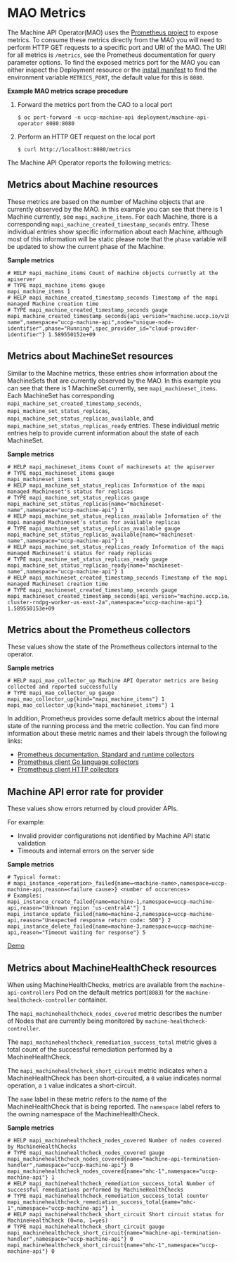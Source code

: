 # MAO Metrics

The Machine API Operator(MAO) uses the
[Prometheus project](https://prometheus.io/) to expose metrics. To consume
these metrics directly from the MAO you will need to perform
HTTP GET requests to a specific port and URI of the MAO. The
URI for all metrics is `/metrics`, see the Prometheus documentation for query
parameter options. To find the exposed metrics port for the MAO you can either
inspect the Deployment resource or the
[install manifest](https://github.com/uccps-samples/machine-api-operator/blob/master/install/0000_30_machine-api-operator_11_deployment.yaml)
to find the environment variable `METRICS_PORT`, the default value for this is `8080`.

**Example MAO metrics scrape procedure**
1. Forward the metrics port from the CAO to a local port
   ```
   $ oc port-forward -n uccp-machine-api deployment/machine-api-operator 8080:8080
   ```
2. Perform an HTTP GET request on the local port
   ```
   $ curl http://localhost:8080/metrics
   ```

The Machine API Operator reports the following metrics:

## Metrics about Machine resources

These metrics are based on the number of Machine objects that are currently
observed by the MAO. In this example you can see that there is 1 Machine
currently, see `mapi_machine_items`. For each Machine, there is a corresponding
`mapi_machine_created_timestamp_seconds` entry. These individual entries show
specific information about each Machine, although most of this information will
be static please note that the `phase` variable will be updated to show the
current phase of the Machine.

**Sample metrics**
```
# HELP mapi_machine_items Count of machine objects currently at the apiserver
# TYPE mapi_machine_items gauge
mapi_machine_items 1
# HELP mapi_machine_created_timestamp_seconds Timestamp of the mapi managed Machine creation time
# TYPE mapi_machine_created_timestamp_seconds gauge
mapi_machine_created_timestamp_seconds{api_version="machine.uccp.io/v1beta1",name="machine-name",namespace="uccp-machine-api",node="unique-node-identifier",phase="Running",spec_provider_id="cloud-provider-identifier"} 1.589550152e+09
```

## Metrics about MachineSet resources

Similar to the Machine metrics, these entries show information about the
MachineSets that are currently observed by the MAO. In this example you can
see that there is 1 MachineSet currently, see `mapi_machineset_items`. Each
MachineSet has corresponding `mapi_machine_set_created_timestamp_seconds`,
`mapi_machine_set_status_replicas`, `mapi_machine_set_status_replicas_available`,
and `mapi_machine_set_status_replicas_ready` entries. These individual metric
entries help to provide current information about the state of each MachineSet.

**Sample metrics**
```
# HELP mapi_machineset_items Count of machinesets at the apiserver
# TYPE mapi_machineset_items gauge
mapi_machineset_items 1
# HELP mapi_machine_set_status_replicas Information of the mapi managed Machineset's status for replicas
# TYPE mapi_machine_set_status_replicas gauge
mapi_machine_set_status_replicas{name="machineset-name",namespace="uccp-machine-api"} 1
# HELP mapi_machine_set_status_replicas_available Information of the mapi managed Machineset's status for available replicas
# TYPE mapi_machine_set_status_replicas_available gauge
mapi_machine_set_status_replicas_available{name="machineset-name",namespace="uccp-machine-api"} 1
# HELP mapi_machine_set_status_replicas_ready Information of the mapi managed Machineset's status for ready replicas
# TYPE mapi_machine_set_status_replicas_ready gauge
mapi_machine_set_status_replicas_ready{name="machineset-name",namespace="uccp-machine-api"} 1
# HELP mapi_machineset_created_timestamp_seconds Timestamp of the mapi managed Machineset creation time
# TYPE mapi_machineset_created_timestamp_seconds gauge
mapi_machineset_created_timestamp_seconds{api_version="machine.uccp.io/v1beta1",name="ocp-cluster-rndpg-worker-us-east-2a",namespace="uccp-machine-api"} 1.589550153e+09
```

## Metrics about the Prometheus collectors

These values show the state of the Prometheus collectors internal to the
operator.

**Sample metrics**
```
# HELP mapi_mao_collector_up Machine API Operator metrics are being collected and reported successfully
# TYPE mapi_mao_collector_up gauge
mapi_mao_collector_up{kind="mapi_machine_items"} 1
mapi_mao_collector_up{kind="mapi_machineset_items"} 1
```

In addition, Prometheus provides some default metrics about the internal state
of the running process and the metric collection. You can find more information
about these metric names and their labels through the following links:

* [Prometheus documentation, Standard and runtime collectors](https://prometheus.io/docs/instrumenting/writing_clientlibs/#standard-and-runtime-collectors)
* [Prometheus client Go language collectors](https://github.com/prometheus/client_golang/blob/master/prometheus/go_collector.go)
* [Prometheus client HTTP collectors](https://github.com/prometheus/client_golang/blob/master/prometheus/promhttp/http.go)

## Machine API error rate for provider

These values show errors returned by cloud provider APIs.

For example:
- Invalid provider configurations not identified by Machine API static validation
- Timeouts and internal errors on the server side

**Sample metrics**
```
# Typical format:
# mapi_instance_<operation>_failed{name=<machine-name>,namespace=uccp-machine-api,reason=<failure cause>} <number of occurences>
# Examples:
mapi_instance_create_failed{name=machine-1,namespace=uccp-machine-api,reason="Unknown region 'us-central4'"} 1
mapi_instance_update_failed{name=machine-2,namespace=uccp-machine-api,reason="Unexpected response return code: 500"} 2
mapi_instance_delete_failed{name=machine-3,namespace=uccp-machine-api,reason="Timeout waiting for response"} 5
```

[Demo](https://user-images.githubusercontent.com/32226600/87791648-e72b6900-c842-11ea-90b7-4967b0d06fb5.gif)

## Metrics about MachineHealthCheck resources

When using MachineHealthChecks, metrics are available from the `machine-api-controllers` Pod on the
default metrics port(`8083`) for the `machine-healthcheck-controller` container.

The `mapi_machinehealthcheck_nodes_covered` metric describes the number of Nodes that are currently
being monitored by `machine-healthcheck-controller`.

The `mapi_machinehealthcheck_remediation_success_total` metric gives a total count of the successful
remediation performed by a MachineHealthCheck.

The `mapi_machinehealthcheck_short_circuit` metric indicates when a MachineHealthCheck has been
short-circuited, a `0` value indicates normal operation, a `1` value indicates a short-circuit.

The `name` label in these metric refers to the name of the MachineHealthCheck that is being reported.
The `namespace` label refers to the owning namespace of the MachineHealthCheck.


**Sample metrics**
```
# HELP mapi_machinehealthcheck_nodes_covered Number of nodes covered by MachineHealthChecks
# TYPE mapi_machinehealthcheck_nodes_covered gauge
mapi_machinehealthcheck_nodes_covered{name="machine-api-termination-handler",namespace="uccp-machine-api"} 0
mapi_machinehealthcheck_nodes_covered{name="mhc-1",namespace="uccp-machine-api"} 1
# HELP mapi_machinehealthcheck_remediation_success_total Number of successful remediations performed by MachineHealthChecks
# TYPE mapi_machinehealthcheck_remediation_success_total counter
mapi_machinehealthcheck_remediation_success_total{name="mhc-1",namespace="uccp-machine-api"} 1
# HELP mapi_machinehealthcheck_short_circuit Short circuit status for MachineHealthCheck (0=no, 1=yes)
# TYPE mapi_machinehealthcheck_short_circuit gauge
mapi_machinehealthcheck_short_circuit{name="machine-api-termination-handler",namespace="uccp-machine-api"} 0
mapi_machinehealthcheck_short_circuit{name="mhc-1",namespace="uccp-machine-api"} 0
```

